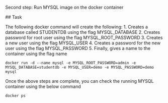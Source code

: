 Second step: Run MYSQL image on the docker container 

## Task

The following docker command will create the following:
	1. Creates a database called STUDENTDB using the flag MYSQL_DATABASE
	2. Creates password for root user using the flag MYSQL_ROOT_PASSWORD
	3. Creates a new user using the flag MYSQL_USER
	4. Creates a password for the new user using the flag MYSQL_PASSWORD
	5. Finally, gives a name to the container using the flag name


	docker run -d --name mysql -e MYSQL_ROOT_PASSWORD=admin -e MYSQL_DATABASE=studentdb -e MYSQL_USER=demo -e MYSQL_PASSWORD=demo mysql


Once the above steps are complete, you can check the running MYSQL container using the below command

	docker ps
